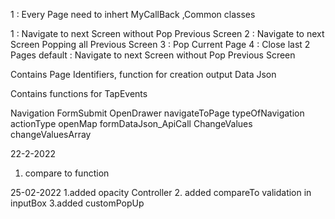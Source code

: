 <!-- New Page Creation Instruction -->
  1 : Every Page need to inhert MyCallBack ,Common classes

<!-- Page Navigation Type (Event Name: typeOfNavigation)-->
  1 : Navigate to next Screen without Pop Previous Screen
  2 : Navigate to next Screen  Popping all  Previous Screen
  3 : Pop Current Page
  4 : Close last 2 Pages
  default :  Navigate to next Screen without Pop Previous Screen

<!-- General Class -->
  Contains Page Identifiers, function for creation output Data Json

<!-- Common Class  -->
  Contains functions for TapEvents

<!--Common Click Event Names -->
Navigation
FormSubmit
OpenDrawer
navigateToPage
typeOfNavigation
actionType
openMap
formDataJson_ApiCall
ChangeValues
changeValuesArray


<!-- v-0.0.2 -->
22-2-2022
1. compare to function


25-02-2022
1.added opacity Controller
2. added compareTo validation in inputBox
3.added customPopUp

